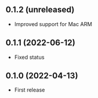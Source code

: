 ## 0.1.2 (unreleased)

- Improved support for Mac ARM

## 0.1.1 (2022-06-12)

- Fixed status

## 0.1.0 (2022-04-13)

- First release
